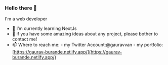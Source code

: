 ### Hello there 👋
  I'm a web developer

- 🌱 I’m currently learning NextJs
- 👯 if you have some amazing ideas about any project, please bother to contact me!
- 📫 Where to reach me:
         - my Twitter Account:@gauravvan
         - my portfolio: [https://gaurav-burande.netlify.app/](https://gaurav-burande.netlify.app/)
